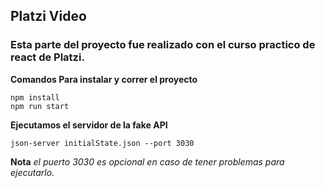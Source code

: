 ## **Platzi Video**


### Esta parte del proyecto fue realizado con el curso practico de react de Platzi.

**Comandos Para instalar y correr el proyecto**

~~~
npm install
npm run start
~~~

**Ejecutamos el servidor de la fake API**

~~~
json-server initialState.json --port 3030
~~~
**Nota** *el puerto 3030 es opcional en caso de tener problemas para ejecutarlo.*
